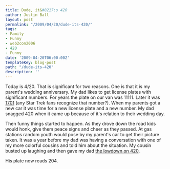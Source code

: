 ```yaml
---
title: Dude, it&#8217;s 420
author: Justin Ball
layout: post
permalink: "/2009/04/20/dude-its-420/"
tags:
- Family
- Funny
- web2con2006
- 420
- Funny
date: '2009-04-20T06:00:00Z'
templateKey: blog-post
path: "/dude-its-420"
description: ''
---
```


Today is 4/20. That is significant for two reasons. One is that it is my parent's wedding anniversary. My dad likes to get license plates with significant numbers. For years the plate on our van was 11111. Later it was [1701][1] (any Star Trek fans recognize that number?). When my parents got a new car it was time for a new license plate and a new number. My dad snagged 420 when it came up because of it's relation to their wedding day.

 [1]: http://en.wikipedia.org/wiki/USS_Enterprise_(NCC-1701)

Then funny things started to happen. As they drove down the road kids would honk, give them peace signs and cheer as they passed. At gas stations random youth would pose by my parent's car to get their picture taken. It was a year before my dad was having a conversation with one of my more colorful cousins and told him about the situation. My cousin busted up laughing and then gave my dad [the lowdown on 420][2].

 [2]: http://en.wikipedia.org/wiki/420_(cannabis_culture)

His plate now reads 204.

